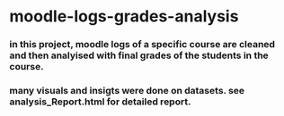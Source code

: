 # moodle-logs-grades-analysis
### in this project, moodle logs of a specific course are cleaned and then analyised with final grades of the students in the course.
### many visuals and insigts were done on datasets. see analysis_Report.html for detailed report.
